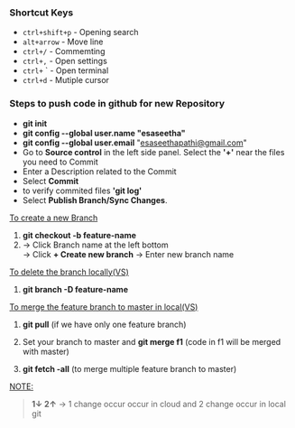 ### Shortcut Keys

- `ctrl+shift+p` - Opening search
- `alt+arrow` - Move line
- `ctrl+/` - Commemting
- `ctrl+,` - Open settings
- `ctrl+` ` - Open terminal
- `ctrl+d` - Mutiple cursor

### Steps to push code in github for new Repository

- **git init**
- **git config --global user.name "esaseetha"**
- **git config --global user.email** "esaseethapathi@gmail.com"
- Go to **Source control** in the left side panel. Select the **'+'** near the files you need to Commit
- Enter a Description related to the Commit
- Select **Commit**
- to verify commited files **'git log'**
- Select **Publish Branch/Sync Changes**.

 <ins>To create a new Branch
  1. **git checkout -b feature-name**
  2. -> Click Branch name at the left bottom  
     -> Click **+ Create new branch**
     -> Enter new branch name

<ins> To delete the branch locally(VS)  
   1. **git branch -D feature-name**

 <ins>To merge the feature branch to master in local(VS)

   1. **git pull** (if we have only one feature branch)

   2. Set your branch to master and **git merge f1** (code in f1 will be merged with master)

   3. **git fetch -all** (to merge multiple feature branch to master)
   
<ins>NOTE:
 >**1↓ 2↑** -> 1 change occur occur in cloud     and
           2 change occur in local git


